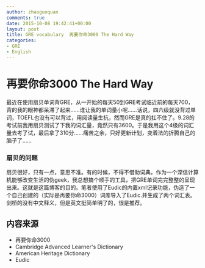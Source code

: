 ```yaml
---
author: zhaoguoquan
comments: true
date: 2015-10-08 19:42:41+00:00
layout: post
title: GRE vocabulary  再要你命3000 The Hard Way
categories:
- GRE
- English
---
```


# 再要你命3000 The Hard Way

最近在使用扇贝单词背GRE，从一开始的每天50到GRE考试临近前的每天700，背的我的眼神都呆滞了起来……谁让我的单词量小呢……话说，四六级就没背过单词，TOEFL也没有可以背过，用阅读量生抗，然而GRE是真的扛不住了。9.28的考试前我用扇贝测试了下我的词汇量，竟然只有3600。于是我用这个4级的词汇量去考了试，最后拿了310分……痛苦之余，只好更新计划，变着法的折腾自己的脑子了……


### 扇贝的问题
扇贝很好，只有一点，意思不准。有的时候，不得不借助词典。作为一个深信计算机能够改变生活的伪geek，我总想搞个顺手的工具，把GRE单词完完整整的呈现出来。这就是这篇博客的目的。笔者使用了Eudic的内置xml记录功能，伪造了一个自己创建的（实际是再要你命3000）词库导入了Eudic.并生成了两个词汇表。剑桥的没有中文释义，但是英文挺简单明了的，很是推荐。

## 内容来源

* 再要你命3000
* Cambridge Advanced Learner's Dictionary
* American Heritage Dictionary 
* Eudic
